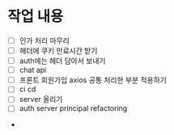 # 작업 내용 

- [ ] 인가 처리 마무리
- [ ] 헤더에 쿠키 만료시간 받기
- [ ] auth에는 헤더 담아서 보내기
- [ ] chat api
- [ ] 프론트 회원가입 axios 공통 처리한 부분 적용하기
- [ ] ci cd
- [ ] server 올리기
- [ ] auth server principal refactoring
- 